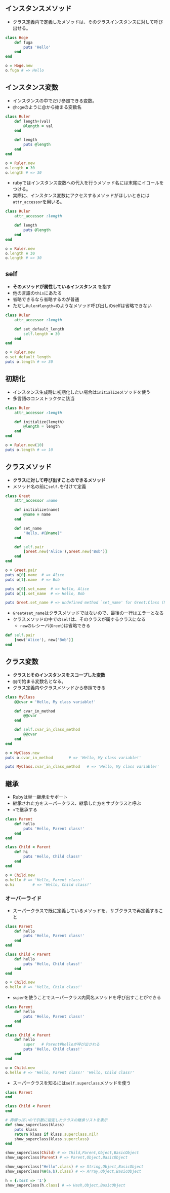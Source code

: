 ## インスタンスメソッド
- クラス定義内で定義したメソッドは、そのクラスインスタンスに対して呼び出せる。

```rb
class Hoge
	def fuga
		puts 'Hello'
	end
end

o = Hoge.new
o.fuga # => Hello
```

## インスタンス変数
- インスタンスの中でだけ参照できる変数。
- `@hoge`のように@から始まる変数名

```rb
class Ruler
	def length=(val)
		@length = val
	end

	def length
		puts @length
	end
end

o = Ruler.new
o.length = 30
o.length # => 30
```

- rubyではインスタンス変数への代入を行うメソッド名には末尾にイコールをつける。
- 実際に、インスタンス変数にアクセスするメソッドがほしいときには`attr_accessor`を用いる。

```rb
class Ruler
	attr_accessor :length

	def length
		puts @length
	end
end

o = Ruler.new
o.length = 30
o.length # => 30
```

## self
- **そのメソッドが属性しているインスタンス** を指す
- 他の言語の`this`にあたる
- 省略できるなら省略するのが普通
- ただし`Ruler#length=`のようなメソッド呼び出しのselfは省略できない

```rb
class Ruler
	attr_accessor :length

	def set_default_length
		self.length = 30
	end
end

o = Ruler.new
o.set_default_length
puts o.length # => 30
```

## 初期化
- インスタンス生成時に初期化したい場合は`initialize`メソッドを使う
- 多言語のコンストラクタに該当

```rb
class Ruler
	attr_accessor :length

	def initialize(length)
		@length = length
	end
end

o = Ruler.new(10)
puts o.length # => 10
```

## クラスメソッド
- **クラスに対して呼び出すことのできるメソッド**
- メソッド名の前に`self.`を付けて定義

```rb
class Greet
	attr_accessor :name

	def initialize(name)
		@name = name
	end

	def set_name
		"Hello, #{@name}"
	end

	def self.pair
		[Greet.new('Alice'),Greet.new('Bob')]
	end
end

o = Greet.pair
puts o[0].name 	# => Alice
puts o[1].name	# => Bob

puts o[0].set_name	# => Hello, Alice
puts o[1].set_name	# => Hello, Bob

puts Greet.set_name	# => undefined method `set_name' for Greet:Class (NoMethodErroe)
```

- `Greet#set_name`はクラスメソッドではないので、最後の一行はエラーとなる
- クラスメソッドの中での`self`は、そのクラスが属するクラスになる
	- `new`のレシーバ(`Greet`)は省略できる

```rb
def self.pair
	[new('Alice'), new('Bob')]
end
```

## クラス変数
- **クラスとそのインスタンスをスコープした変数**
- `@@`で始まる変数名となる。
- クラス定義内やクラスメソッドから参照できる

```rb
class MyClass
	@@cvar = 'Hello, My class variable!'

	def cvar_in_method
		@@cvar
	end

	def self.cvar_in_class_method
		@@cvar
	end
end

o = MyClass.new
puts o.cvar_in_method		# => 'Hello, My class variable!'

puts MyClass.cvar_in_class_method	# => 'Hello, My class variable!'
```

## 継承
- Rubyは単一継承をサポート
- 継承された方をスーパークラス、継承した方をサブクラスと呼ぶ
- `<`で継承する

```rb
class Parent
	def hello
		puts 'Hello, Parent class!'
	end
end

class Child < Parent
	def hi
		puts 'Hello, Child class!'
	end
end

o = Child.new
o.hello	# => 'Hello, Parent class!'
o.hi		# => 'Hello, Child class!'
```

### オーバーライド
- スーパークラスで既に定義しているメソッドを、サブクラスで再定義すること

```rb
class Parent
	def hello
		puts 'Hello, Parent class!'
	end
end

class Child < Parent
	def hello
		puts 'Hello, Child class!'
	end
end

o = Child.new
o.hello	# => 'Hello, Child class!'
```

- `super`を使うことでスーパークラス内同名メソッドを呼び出すことができる

```rb
class Parent
	def hello
		puts 'Hello, Parent class!'
	end
end

class Child < Parent
	def hello
		super	# Parent#helloが呼び出される
		puts 'Hello, Child class!'
	end
end

o = Child.new
o.hello	# => 'Hello, Parent class!' 'Hello, Child class!'
```

- スーパークラスを知るには`self.superclass`メソッドを使う

```rb
class Parent
end

class Child < Parent
end

# 再帰っぽいので引数に指定したクラスの継承リストを表示
def show_superclass(klass)
	puts klass
	return klass if klass.superclass.nil?
	show_superclass(klass.superclass)
end

show_superclass(Child) # => Child,Parent,Object,BasicObject
show_superclass(Parent) # => Parent,Object,BasicObject

show_superclass("Hello".class) # => String,Object,BasicObject
show_superclass(%W(a,b).class) # => Array,Object,BasicObject

h = {:test => '1'}
show_superclass(h.class) # => Hash,Object,BasicObject
```
